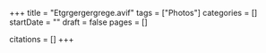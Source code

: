 +++
title = "Etgrgergergrege.avif"
tags = ["Photos"]
categories = []
startDate = ""
draft = false
pages = []

citations = []
+++
